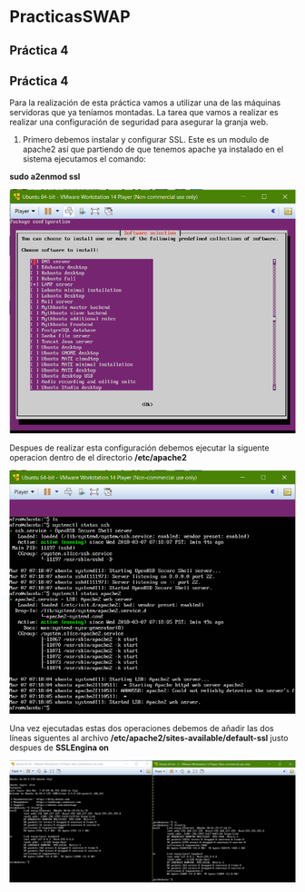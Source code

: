 # PracticasSWAP
## Práctica 4

## Práctica 4

Para la realización de esta práctica vamos a utilizar una de las máquinas servidoras que ya teníamos montadas. La tarea que vamos a realizar es realizar una configuración de seguridad para asegurar la granja web.

1. Primero debemos instalar y configurar SSL. Este es un modulo de apache2 así que partiendo de que tenemos apache ya instalado en el sistema ejecutamos el comando:

**sudo a2enmod ssl**


![Proceso de instalación de los servicios](Captura.PNG "titulo")


Despues de realizar esta configuración debemos ejecutar la siguente operacion dentro de el directorio **/etc/apache2**

![Proceso de instalación de los servicios](Captura2.PNG "titulo")


Una vez ejecutadas estas dos operaciones debemos de añadir las dos líneas siguentes al archivo **/etc/apache2/sites-available/default-ssl** justo despues de **SSLEngina on**

![Proceso de instalación de los servicios](Captura3.PNG "titulo")